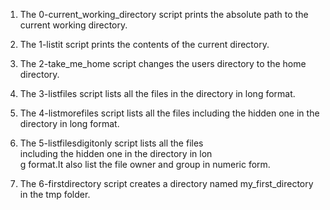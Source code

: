 1. The 0-current_working_directory script prints the absolute path to the current working directory.

2. The 1-listit script prints the contents of the current directory.

3. The 2-take_me_home script changes the users directory to the home directory.

4. The 3-listfiles script lists all the files in the directory in long format.

5. The 4-listmorefiles script lists all the files including the hidden one in the directory in long format.

6. The 5-listfilesdigitonly script lists all the files\
 including the hidden one in the directory in lon\
g format.It also list the file owner and group in numeric form.

7. The 6-firstdirectory script creates a directory named my_first_directory in the tmp folder.

